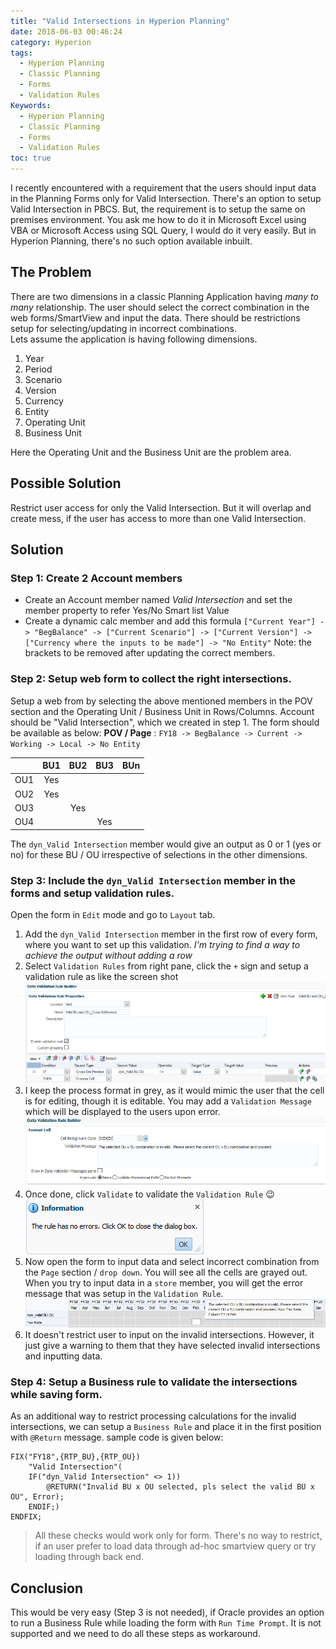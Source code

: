 ```yaml
---
title: "Valid Intersections in Hyperion Planning"
date: 2018-06-03 00:46:24
category: Hyperion
tags:
  - Hyperion Planning
  - Classic Planning
  - Forms
  - Validation Rules
Keywords:
  - Hyperion Planning
  - Classic Planning
  - Forms
  - Validation Rules
toc: true
---
```

I recently encountered with a requirement that the users should input data in the Planning Forms only for Valid Intersection. There's an option to setup Valid Intersection in PBCS. But, the requirement is to setup the same on premises environment.
You ask me how to do it in Microsoft Excel using VBA or Microsoft Access using SQL Query, I would do it very easily. But in Hyperion Planning, there's no such option available inbuilt.
<!---more--->
## The Problem
There are two dimensions in a classic Planning Application having _many to many_ relationship. The user should select the correct combination in the web forms/SmartView and input the data. There should be restrictions setup for selecting/updating in incorrect combinations.	
Lets assume the application is having following dimensions.
1. Year
2. Period
3. Scenario
4. Version
5. Currency
6. Entity
7. Operating Unit
8. Business Unit

Here the Operating Unit and the Business Unit are the problem area.

## Possible Solution
Restrict user access for only the Valid Intersection. But it will overlap and create mess, if the user has access to more than one Valid Intersection.

## Solution

### Step 1: Create 2 Account members
* Create an Account member named _Valid Intersection_ and set the member property to refer Yes/No Smart list Value
* Create a dynamic calc member and add this formula `["Current Year"] -> "BegBalance" -> ["Current Scenario"] -> ["Current Version"] -> ["Currency where the inputs to be made"] -> "No Entity"`
Note: the brackets to be removed after updating the correct members.

### Step 2: Setup web form to collect the right intersections.
Setup a web from by selecting the above mentioned members in the POV section and the Operating Unit / Business Unit in Rows/Columns. Account should be "Valid Intersection", which we created in step 1.
The form should be available as below:
**POV / Page** : `FY18 -> BegBalance -> Current -> Working -> Local -> No Entity`

| | BU1 | BU2 | BU3 | BUn |
|---|:---:|:---:|:---:|:---:|
|OU1| Yes | | | |
|OU2| Yes | | | |
|OU3| | Yes | | |
|OU4| | | Yes | |

The `dyn_Valid Intersection` member would give an output as 0 or 1 (yes or no) for these BU / OU irrespective of selections in the other dimensions.

### Step 3: Include the `dyn_Valid Intersection` member in the forms and setup validation rules.
Open the form in `Edit` mode and go to `Layout` tab.
1. Add the `dyn_Valid Intersection` member in the first row of every form, where you want to set up this validation. _I'm trying to find a way to achieve the output without adding a row_
2. Select `Validation Rules` from right pane, click the `+` sign and setup a validation rule as like the screen shot  
![Hyperion Planning Form Validation Rule Setup](../../images/Validation_Rule1.PNG)  
2. I keep the process format in grey, as it would mimic the user that the cell is for editing, though it is editable. You may add a `Validation Message` which will be displayed to the users upon error.  
![Hyperion Planning Form Validation Error Message](../../images/Validation_Rule2.PNG)  
3. Once done, click `Validate` to validate the `Validation Rule` :wink:  
![Hyperion Planning Form Validate validation rule](../../images/Validation_Rule3.PNG)  
4. Now open the form to input data and select incorrect combination from the `Page` section / `drop down`. You will see all the cells are grayed out. When you try to input data in a `store` member, you will get the error message that was setup in the `Validation Rule`.  
![Hyperion Planning Validation Rule Invalid Intersections](../../images/Validation_Rule4.PNG)  
5. It doesn't restrict user to input on the invalid intersections. However, it just give a warning to them that they have selected invalid intersections and inputting data.

### Step 4: Setup a Business rule to validate the intersections while saving form.
As an additional way to restrict processing calculations for the invalid intersections, we can setup a `Business Rule` and place it in the first position with `@Return` message.
sample code is given below:
```
FIX("FY18",{RTP_BU},{RTP_OU})
	"Valid Intersection"(
	IF("dyn_Valid Intersection" <> 1))
		@RETURN("Invalid BU x OU selected, pls select the valid BU x OU", Error);
	ENDIF;)
ENDFIX;
```
> All these checks would work only for form. There's no way to restrict, if an user prefer to load data through ad-hoc smartview query or try loading through back end.

## Conclusion
This would be very easy (Step 3 is not needed), if Oracle provides an option to run a Business Rule while loading the form with `Run Time Prompt`. It is not supported and we need to do all these steps as workaround.

